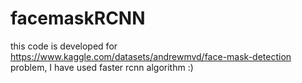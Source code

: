 # facemaskRCNN
this code is developed for https://www.kaggle.com/datasets/andrewmvd/face-mask-detection problem, I have used faster rcnn algorithm :)
